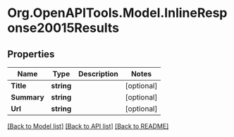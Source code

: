 # Org.OpenAPITools.Model.InlineResponse20015Results

## Properties

Name | Type | Description | Notes
------------ | ------------- | ------------- | -------------
**Title** | **string** |  | [optional] 
**Summary** | **string** |  | [optional] 
**Url** | **string** |  | [optional] 

[[Back to Model list]](../README.md#documentation-for-models) [[Back to API list]](../README.md#documentation-for-api-endpoints) [[Back to README]](../README.md)

